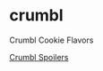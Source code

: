 # crumbl
Crumbl Cookie Flavors

<a href="https://crumblcookieflavors.com/spoilers-next-weeks-flavors/">Crumbl Spoilers</a>

